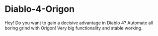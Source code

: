 # Diablo-4-Origon
Hey! Do you want to gain a decisive advantage in Diablo 4? Automate all boring grind with Origon! Very big functionality and stable working.
